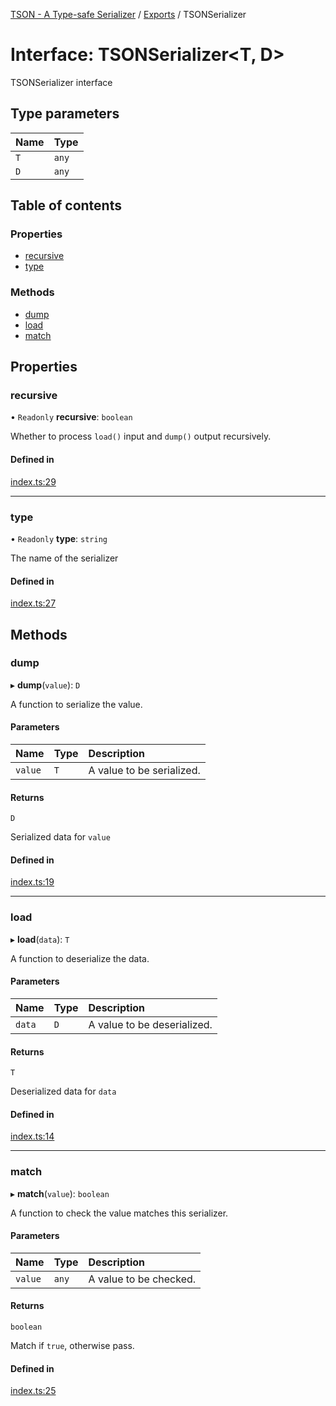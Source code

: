 [TSON - A Type-safe Serializer](../README.md) / [Exports](../modules.md) / TSONSerializer

# Interface: TSONSerializer<T, D\>

TSONSerializer interface

## Type parameters

| Name | Type |
| :------ | :------ |
| `T` | `any` |
| `D` | `any` |

## Table of contents

### Properties

- [recursive](TSONSerializer.md#recursive)
- [type](TSONSerializer.md#type)

### Methods

- [dump](TSONSerializer.md#dump)
- [load](TSONSerializer.md#load)
- [match](TSONSerializer.md#match)

## Properties

### recursive

• `Readonly` **recursive**: `boolean`

Whether to process `load()` input and `dump()` output recursively.

#### Defined in

[index.ts:29](https://github.com/System233/tson-serializer/blob/24db890/index.ts#L29)

___

### type

• `Readonly` **type**: `string`

The name of the serializer

#### Defined in

[index.ts:27](https://github.com/System233/tson-serializer/blob/24db890/index.ts#L27)

## Methods

### dump

▸ **dump**(`value`): `D`

A function to serialize the value.

#### Parameters

| Name | Type | Description |
| :------ | :------ | :------ |
| `value` | `T` | A value to be serialized. |

#### Returns

`D`

Serialized data for `value`

#### Defined in

[index.ts:19](https://github.com/System233/tson-serializer/blob/24db890/index.ts#L19)

___

### load

▸ **load**(`data`): `T`

A function to deserialize the data.

#### Parameters

| Name | Type | Description |
| :------ | :------ | :------ |
| `data` | `D` | A value to be deserialized. |

#### Returns

`T`

Deserialized data for `data`

#### Defined in

[index.ts:14](https://github.com/System233/tson-serializer/blob/24db890/index.ts#L14)

___

### match

▸ **match**(`value`): `boolean`

A function to check the value matches this serializer.

#### Parameters

| Name | Type | Description |
| :------ | :------ | :------ |
| `value` | `any` | A value to be checked. |

#### Returns

`boolean`

Match if `true`, otherwise pass.

#### Defined in

[index.ts:25](https://github.com/System233/tson-serializer/blob/24db890/index.ts#L25)
